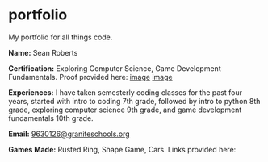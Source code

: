 # portfolio

My portfolio for all things code.

**Name:** Sean Roberts

**Certification:** Exploring Computer Science, Game Development Fundamentals. Proof provided here: [image](https://github.com/seanroberts216/portfolio/blob/main/Sean%20T%20Roberts_Exploring%20Computer%20Science_12072023.pdf) [image](https://github.com/seanroberts216/portfolio/blob/main/Sean%20T%20Roberts_Game%20Development%20Fundamentals_12162024.pdf)

**Experiences:** I have taken semesterly coding classes for the past four years, started with intro to coding 7th grade, followed by intro to python 8th grade, exploring computer science 9th grade, and game development fundamentals 10th grade.

**Email:** 9630126@graniteschools.org

**Games Made:** Rusted Ring, Shape Game, Cars. Links provided here:
